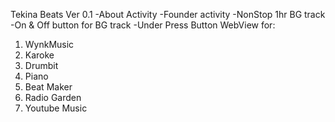 Tekina Beats Ver 0.1
-About Activity
-Founder activity
-NonStop 1hr BG track 
-On & Off button for BG track
-Under Press Button
   WebView for:
   1) WynkMusic
   2) Karoke
   3) Drumbit
   4) Piano
   5) Beat Maker
   6) Radio Garden
   7) Youtube Music